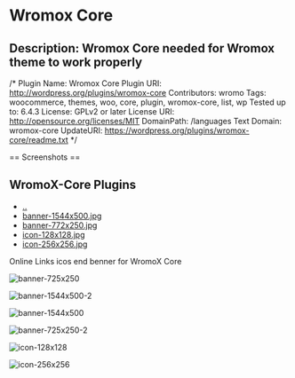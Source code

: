 # Wromox Core

## Description: Wromox Core needed for Wromox theme to work properly

/*
Plugin Name: Wromox Core
Plugin URI:  <http://wordpress.org/plugins/wromox-core>
Contributors: wromo
Tags: woocommerce, themes, woo, core, plugin, wromox-core, list, wp
Tested up to: 6.4.3
License: GPLv2 or later
License URI: http://opensource.org/licenses/MIT
DomainPath: /languages
Text Domain: wromox-core
UpdateURI: https://wordpress.org/plugins/wromox-core/readme.txt
*/

== Screenshots ==

 <h2> WromoX-Core  Plugins</h2>
 <ul>
  <li><a href="../">..</a></li>
  <li><a href="assets/banner-1544x500.jpg">banner-1544x500.jpg</a></li>
  <li><a href="assets/banner-772x250.jpg">banner-772x250.jpg</a></li>
  <li><a href="assets/icon-128x128.jpg">icon-128x128.jpg</a></li>
  <li><a href="assets/icon-256x256.jpg">icon-256x256.jpg</a></li>
 </ul>

 Online Links icos end benner for WromoX Core


![banner-725x250](https://github.com/user-attachments/assets/a1858259-c30f-4eb6-9416-eb0a40d16be6)

![banner-1544x500-2](https://github.com/user-attachments/assets/ddbec2ec-acaf-4864-91a9-86a98b731eed)

![banner-1544x500](https://github.com/user-attachments/assets/379c30cf-6019-486d-b914-4de140c1f1ce)

![banner-725x250-2](https://github.com/user-attachments/assets/1bdac69d-67f7-4ff7-a891-fdbe28837c9b)

![icon-128x128](https://github.com/user-attachments/assets/ce28dd25-d8cd-43d8-92df-68b8b088d7ab)

![icon-256x256](https://github.com/user-attachments/assets/322c8416-be3c-4d19-b1bd-7cdccd0c6e68)
